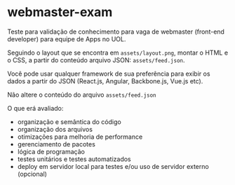 # webmaster-exam
Teste para validação de conhecimento para vaga de webmaster (front-end developer) para equipe de Apps no UOL.

Seguindo o layout que se encontra em `assets/layout.png`, montar o HTML e o CSS, a partir do conteúdo arquivo JSON: `assets/feed.json`.

Você pode usar qualquer framework de sua preferência para exibir os dados a partir do JSON (React.js, Angular, Backbone.js, Vue.js etc).

Não altere o conteúdo do arquivo `assets/feed.json`

O que erá avaliado:
- organização e semântica do código
- organização dos arquivos
- otimizações para melhoria de performance
- gerenciamento de pacotes
- lógica de programação
- testes unitários e testes automatizados
- deploy em servidor local para testes e/ou uso de servidor externo (opcional)